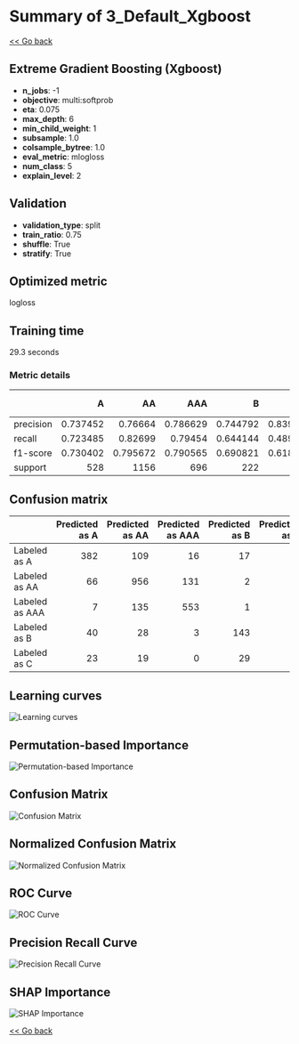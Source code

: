 # Summary of 3_Default_Xgboost

[<< Go back](../README.md)


## Extreme Gradient Boosting (Xgboost)
- **n_jobs**: -1
- **objective**: multi:softprob
- **eta**: 0.075
- **max_depth**: 6
- **min_child_weight**: 1
- **subsample**: 1.0
- **colsample_bytree**: 1.0
- **eval_metric**: mlogloss
- **num_class**: 5
- **explain_level**: 2

## Validation
 - **validation_type**: split
 - **train_ratio**: 0.75
 - **shuffle**: True
 - **stratify**: True

## Optimized metric
logloss

## Training time

29.3 seconds

### Metric details
|           |          A |          AA |        AAA |          B |          C |   accuracy |   macro avg |   weighted avg |   logloss |
|:----------|-----------:|------------:|-----------:|-----------:|-----------:|-----------:|------------:|---------------:|----------:|
| precision |   0.737452 |    0.76664  |   0.786629 |   0.744792 |   0.839506 |   0.766873 |    0.775004 |       0.768019 |  0.646849 |
| recall    |   0.723485 |    0.82699  |   0.79454  |   0.644144 |   0.489209 |   0.766873 |    0.695673 |       0.766873 |  0.646849 |
| f1-score  |   0.730402 |    0.795672 |   0.790565 |   0.690821 |   0.618182 |   0.766873 |    0.725128 |       0.764309 |  0.646849 |
| support   | 528        | 1156        | 696        | 222        | 139        |   0.766873 | 2741        |    2741        |  0.646849 |


## Confusion matrix
|                |   Predicted as A |   Predicted as AA |   Predicted as AAA |   Predicted as B |   Predicted as C |
|:---------------|-----------------:|------------------:|-------------------:|-----------------:|-----------------:|
| Labeled as A   |              382 |               109 |                 16 |               17 |                4 |
| Labeled as AA  |               66 |               956 |                131 |                2 |                1 |
| Labeled as AAA |                7 |               135 |                553 |                1 |                0 |
| Labeled as B   |               40 |                28 |                  3 |              143 |                8 |
| Labeled as C   |               23 |                19 |                  0 |               29 |               68 |

## Learning curves
![Learning curves](learning_curves.png)

## Permutation-based Importance
![Permutation-based Importance](permutation_importance.png)
## Confusion Matrix

![Confusion Matrix](confusion_matrix.png)


## Normalized Confusion Matrix

![Normalized Confusion Matrix](confusion_matrix_normalized.png)


## ROC Curve

![ROC Curve](roc_curve.png)


## Precision Recall Curve

![Precision Recall Curve](precision_recall_curve.png)



## SHAP Importance
![SHAP Importance](shap_importance.png)

[<< Go back](../README.md)
